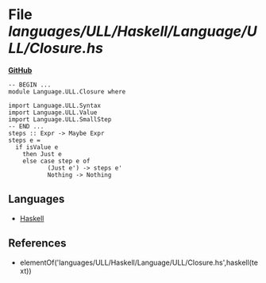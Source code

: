 # File _languages/ULL/Haskell/Language/ULL/Closure.hs_
**[GitHub](https://github.com/softlang/yas/blob/master/languages/ULL/Haskell/Language/ULL/Closure.hs)**
```
-- BEGIN ...
module Language.ULL.Closure where

import Language.ULL.Syntax
import Language.ULL.Value
import Language.ULL.SmallStep
-- END ...
steps :: Expr -> Maybe Expr
steps e =
  if isValue e
    then Just e
    else case step e of
           (Just e') -> steps e'
           Nothing -> Nothing
```

## Languages
* [Haskell](../languages/Haskell.md)

## References
* elementOf('languages/ULL/Haskell/Language/ULL/Closure.hs',haskell(text))

